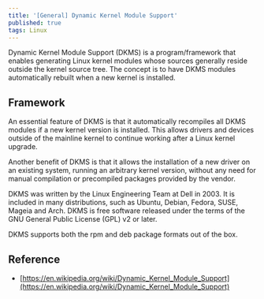 ```yaml
---
title: '[General] Dynamic Kernel Module Support'
published: true
tags: Linux
---
```


Dynamic Kernel Module Support (DKMS) is a program/framework that enables
generating Linux kernel modules whose sources generally reside outside the
kernel source tree. The concept is to have DKMS modules automatically rebuilt
when a new kernel is installed.

## Framework

An essential feature of DKMS is that it automatically recompiles all DKMS
modules if a new kernel version is installed. This allows drivers and devices
outside of the mainline kernel to continue working after a Linux kernel upgrade.

Another benefit of DKMS is that it allows the installation of a new driver on an
existing system, running an arbitrary kernel version, without any need for
manual compilation or precompiled packages provided by the vendor.

DKMS was written by the Linux Engineering Team at Dell in 2003. It is included
in many distributions, such as Ubuntu, Debian, Fedora, SUSE, Mageia and Arch.
DKMS is free software released under the terms of the GNU General Public License
(GPL) v2 or later.

DKMS supports both the rpm and deb package formats out of the box.

## Reference

- [https://en.wikipedia.org/wiki/Dynamic_Kernel_Module_Support](https://en.wikipedia.org/wiki/Dynamic_Kernel_Module_Support)